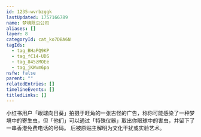 ```yaml
---
id: 1235-wvrbzggk
lastUpdated: 1757166789
name: 梦境除虫公司
aliases: []
layer: 8
categoryId: cat_ko7DBA6N
tagIds:
  - tag_BHaPQ9KP
  - tag_fC14-UDS
  - tag_845zMOEe
  - tag_jKWvm6pa
nsfw: false
parent: ""
relatedEntries: []
timelineEvents: []
titledLinks: []
---
```


小红书用户「眼球向日葵」拍摄于旺角的一张古怪的广告，称你可能感染了一种梦境中的寄生虫，但「他们」可以通过「特殊仪器」取出你眼球中的害虫，并留下了一串香港免费电话的号码。 后被原贴主解明为文化干扰或实验艺术。